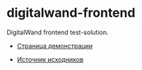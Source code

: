 # digitalwand-frontend
DigitalWand frontend test-solution.

- [Страница демонстрации](dev/index.html)

- [Источник исходников](https://gitlab.ddemo.ru/a.kosyanenko/tars)
